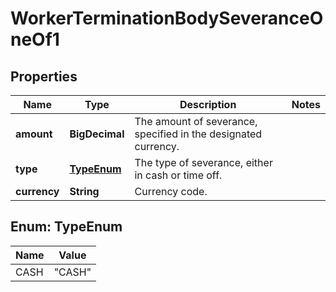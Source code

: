 

# WorkerTerminationBodySeveranceOneOf1


## Properties

| Name | Type | Description | Notes |
|------------ | ------------- | ------------- | -------------|
|**amount** | **BigDecimal** | The amount of severance, specified in the designated currency. |  |
|**type** | [**TypeEnum**](#TypeEnum) | The type of severance, either in cash or time off. |  |
|**currency** | **String** | Currency code. |  |



## Enum: TypeEnum

| Name | Value |
|---- | -----|
| CASH | &quot;CASH&quot; |



